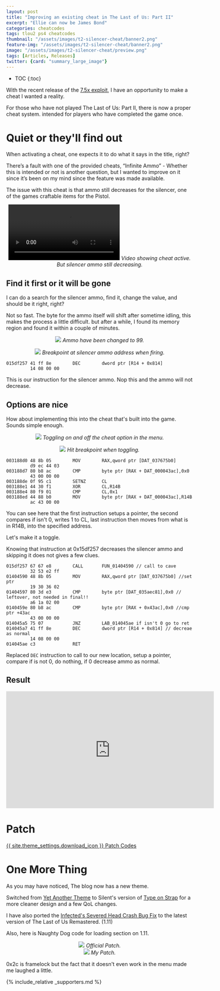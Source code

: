 ```yaml
---
layout: post
title: "Improving an existing cheat in The Last of Us: Part II"
excerpt: "Ellie can now be James Bond"
categories: cheatcodes
tags: tlou2 ps4 cheatcodes
thumbnail: "/assets/images/t2-silencer-cheat/banner2.png"
feature-img: "/assets/images/t2-silencer-cheat/banner2.png"
image: "/assets/images/t2-silencer-cheat/preview.png"
tags: [Articles, Releases]
twitter: {card: "summary_large_image"}
---
```


* TOC
{:toc}

With the recent release of the [7.5x exploit](https://wololo.net/2021/03/17/ps4-7-55-jailbreak-sleirsgoevy-releases-updated-version/), I have an opportunity to make a cheat I wanted a reality.

For those who have not played The Last of Us: Part II, there is now a proper cheat system. intended for players who have completed the game once.

# Quiet or they'll find out

When activating a cheat, one expects it to do what it says in the title, right?

There’s a fault with one of the provided cheats, “Infinite Ammo” - Whether this is intended or not is another question, but I wanted to improve on it since it’s been on my mind since the feature was made available.

The issue with this cheat is that ammo still decreases for the silencer, one of the games craftable items for the Pistol.

<div align="center" class="video-container">
<video controls >
  <source src="/assets/images/t2-silencer-cheat/t2-inf-ammo-demo.mp4" type="video/mp4">
</video>
<em>Video showing cheat active. But silencer ammo still decreasing.</em>
</div>

## Find it first or it will be gone

I can do a search for the silencer ammo, find it, change the value, and should be it right, right?

Not so fast. The byte for the ammo itself will shift after sometime idling, this makes the process a little difficult. but after a while, I found its memory region and found it within a couple of minutes.

<p align="center">
<img src="{% link assets/images/t2-silencer-cheat/ps4ch-list.png %}">
<em>Ammo have been changed to 99.</em>
</p>

<p align="center">
<img src="{% link assets/images/t2-silencer-cheat/ps4r-bp.png %}">
<em>Breakpoint at silencer ammo address when firing.</em>
</p>

```
015df257 41 ff 8e        DEC        dword ptr [R14 + 0x814]
         14 08 00 00
```

This is our instruction for the silencer ammo. Nop this and the ammo will not decrease.

## Options are nice

How about implementing this into the cheat that's built into the game. Sounds simple enough.

<p align="center">
<img src="{% link assets/images/t2-silencer-cheat/ps4ch-list2.png %}">
<em>Toggling on and off the cheat option in the menu.</em>
</p>

<p align="center">
<img src="{% link assets/images/t2-silencer-cheat/ps4r-bp2.png %}">
<em>Hit breakpoint when toggling.</em>
</p>

```
003188d0 48 8b 05        MOV        RAX,qword ptr [DAT_037675b0]
         d9 ec 44 03
003188d7 80 b8 ac        CMP        byte ptr [RAX + DAT_000043ac],0x0
         43 00 00 00
003188de 0f 95 c1        SETNZ      CL
003188e1 44 30 f1        XOR        CL,R14B
003188e4 80 f9 01        CMP        CL,0x1
003188ed 44 88 b0        MOV        byte ptr [RAX + DAT_000043ac],R14B
         ac 43 00 00
```

You can see here that the first instruction setups a pointer, the second compares if isn't 0, writes 1 to CL, last instruction then moves from what is in R14B, into the specified address.

Let's make it a toggle.

Knowing that instruction at 0x15df257 decreases the silencer ammo and skipping it does not gives a few clues.

```
015df257 67 67 e8        CALL       FUN_01404590 // call to cave
         32 53 e2 ff
01404590 48 8b 05        MOV        RAX,qword ptr [DAT_037675b0] //set ptr
         19 30 36 02
01404597 80 3d e3        CMP        byte ptr [DAT_035aec81],0x0 // leftover, not needed in final!!
         a6 1a 02 00
0140459e 80 b8 ac        CMP        byte ptr [RAX + 0x43ac],0x0 //cmp ptr +43ac
         43 00 00 00
014045a5 75 07           JNZ        LAB_014045ae if isn't 0 go to ret
014045a7 41 ff 8e        DEC        dword ptr [R14 + 0x814] // decreae as normal
         14 08 00 00
014045ae c3              RET
```

Replaced `DEC` instruction to call to our new location, setup a pointer, compare if is not 0, do nothing, if 0 decrease ammo as normal.

## Result

<div align="center" class="video-container">
<iframe width="560" height="315" src="https://www.youtube.com/embed/ZRg-gr79vp8" frameborder="0" allow="accelerometer; autoplay; clipboard-write; encrypted-media; gyroscope; picture-in-picture" allowfullscreen></iframe>
</div>

# Patch

<a href="https://github.com/illusion0001/illusion0001.github.io/blob/main/_patches/tlou2.md#improved-inf-ammo" class="button" role="button">{{ site.theme_settings.download_icon }} Patch Codes</a>

# One More Thing

As you may have noticed, The blog now has a new theme.

Switched from [Yet Another Theme](https://github.com/jeffreytse/jekyll-theme-yat) to Silent's version of [Type on Strap](https://github.com/Sylhare/Type-on-Strap) for a more cleaner design and a few QoL changes.

I have also ported the [Infected's Severed Head Crash Bug Fix](https://github.com/illusion0001/illusion0001.github.io/blob/main/_patches/tlou1.md#infecteds-severed-head-crash-bug-fix) to the latest version of The Last of Us Remastered. (1.11)

Also, here is Naughty Dog code for loading section on 1.11.

<div align="center">
<img src="{% link assets/images/t2-silencer-cheat/t1-111-load0.png %}">
<em>Official Patch.</em>
</div>

<div align="center">
<img src="{% link assets/images/t2-silencer-cheat/t1-110-load.png %}">
<em>My Patch.</em>
</div>

0x2c is framelock but the fact that it doesn't even work in the menu made me laughed a little.

{% include_relative _supporters.md %}
